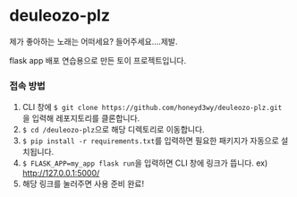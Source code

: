 # deuleozo-plz
제가 좋아하는 노래는 어떠세요? 들어주세요....제발.

flask app 배포 연습용으로 만든 토이 프로젝트입니다.

### 접속 방법
1. CLI 창에 `$ git clone https://github.com/honeyd3wy/deuleozo-plz.git` 을 입력해 레포지토리를 클론합니다.
2. `$ cd /deuleozo-plz`으로 해당 디렉토리로 이동합니다.
3. `$ pip install -r requirements.txt`를 입력하면 필요한 패키지가 자동으로 설치됩니다.
4. `$ FLASK_APP=my_app flask run`을 입력하면 CLI 창에 링크가 뜹니다. ex) http://127.0.0.1:5000/
5. 해당 링크를 눌러주면 사용 준비 완료!

